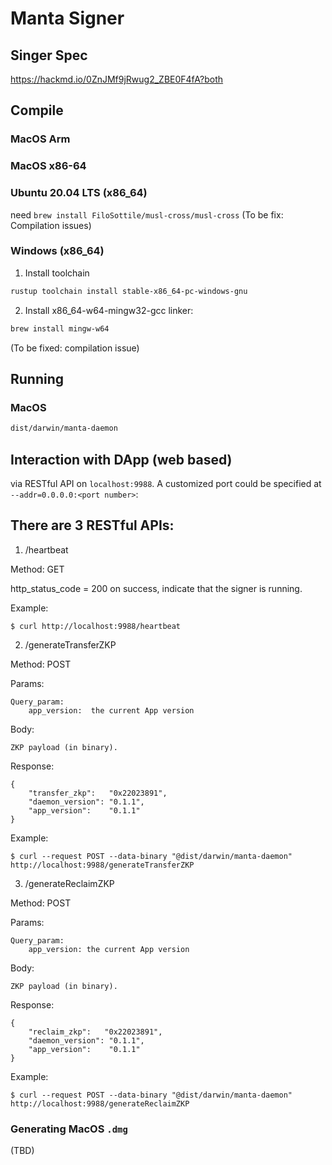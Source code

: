 Manta Signer
=========================

## Singer Spec

https://hackmd.io/0ZnJMf9jRwug2_ZBE0F4fA?both

## Compile

### MacOS Arm

### MacOS x86-64


### Ubuntu 20.04 LTS (x86_64) 
need `brew install FiloSottile/musl-cross/musl-cross`
(To be fix: Compilation issues)

### Windows (x86_64)
1. Install toolchain

```bash
rustup toolchain install stable-x86_64-pc-windows-gnu
```

2. Install x86_64-w64-mingw32-gcc linker:
```bash
brew install mingw-w64
```
(To be fixed: compilation issue)

## Running

### MacOS
```bash
dist/darwin/manta-daemon
```

## Interaction with DApp (web based)

via RESTful API on `localhost:9988`.
A customized port could be specified at `--addr=0.0.0.0:<port number>`:

There are 3 RESTful APIs:
---
1. /heartbeat

Method: GET

http_status_code = 200 on success, indicate that the signer is running.

Example:

```
$ curl http://localhost:9988/heartbeat
```

2. /generateTransferZKP

Method: POST

Params:

    Query_param:
        app_version:  the current App version

Body:
    
    ZKP payload (in binary).

Response: 

    {
        "transfer_zkp":   "0x22023891",
        "daemon_version": "0.1.1",
        "app_version":    "0.1.1"
    }

Example:
```
$ curl --request POST --data-binary "@dist/darwin/manta-daemon" http://localhost:9988/generateTransferZKP
```

3. /generateReclaimZKP

Method: POST

Params:

    Query_param:
        app_version: the current App version

Body:

    ZKP payload (in binary).

Response:

    {
        "reclaim_zkp":   "0x22023891",
        "daemon_version": "0.1.1",
        "app_version":    "0.1.1"
    }

Example:
```
$ curl --request POST --data-binary "@dist/darwin/manta-daemon" http://localhost:9988/generateReclaimZKP
```

### Generating MacOS `.dmg`
(TBD)
